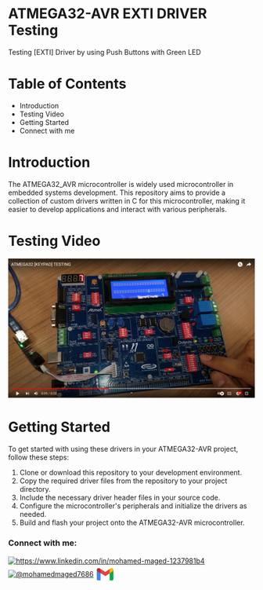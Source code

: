 # ATMEGA32-AVR EXTI DRIVER Testing
Testing [EXTI] Driver by using Push Buttons with Green LED

# Table of Contents
- Introduction
- Testing Video
- Getting Started
- Connect with me

# Introduction
The ATMEGA32_AVR microcontroller is widely used microcontroller in embedded systems development. This repository aims to provide a collection of custom drivers written in C for this microcontroller, making it easier to develop applications and interact with various peripherals.

# Testing Video

[![IMAGE ALT TEXT HERE](https://github.com/Eng-Mohamed-Maged/ATMEGA32-AVR-Drivers_Projects/blob/main/02-%20ATMEGA32-AVR-Projects/02-%20NTI_KeyPad_TEST/0.png)](https://www.youtube.com/watch?v=vPJnraWE0HM)

# Getting Started
To get started with using these drivers in your ATMEGA32-AVR project, follow these steps:
1. Clone or download this repository to your development environment.
2. Copy the required driver files from the repository to your project directory.
3. Include the necessary driver header files in your source code.
4. Configure the microcontroller's peripherals and initialize the drivers as needed.
5. Build and flash your project onto the ATMEGA32-AVR microcontroller.


<h3 align="left">Connect with me:</h3>
<p align="left">
<a href="https://www.linkedin.com/in/mohamed-maged-1237981b4" target="blank"><img align="center" src="https://raw.githubusercontent.com/rahuldkjain/github-profile-readme-generator/master/src/images/icons/Social/linked-in-alt.svg" alt="https://www.linkedin.com/in/mohamed-maged-1237981b4" height="30" width="40" /></a>
<a href="https://www.youtube.com/channel/UCqFdD_fUftFl9dtfEshGGYg" target="blank"><img align="center" src="https://raw.githubusercontent.com/rahuldkjain/github-profile-readme-generator/master/src/images/icons/Social/youtube.svg" alt="@mohamedmaged7686" height="35" width="40" /></a>
<a href="https://mail.google.com/mail/?view=cm&fs=1&to=mohamed.maged.khalil1@gmail.com" target="blank"><img align="center" src="https://github.com/Eng-Mohamed-Maged/Eng-Mohamed-Maged/blob/main/gmail.svg" height="38" width="40" /></a>
</p>
